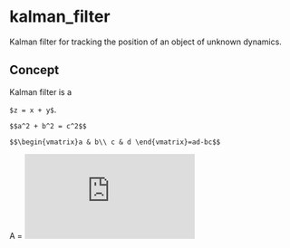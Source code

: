 # kalman_filter

Kalman filter for tracking the position of an object of unknown dynamics. 

## Concept 

Kalman filter is a 

 `$z = x + y$`.

`$$a^2 + b^2 = c^2$$`

`$$\begin{vmatrix}a & b\\
c & d
\end{vmatrix}=ad-bc$$`

A = ![filename](https://latex.codecogs.com/gif.latex?%5Cbegin%7Bbmatrix%7D%201%20%26%200.1%20%26%200%20%26%200%5C%5C%200%20%26%201%20%26%200.1%20%26%200%5C%5C%200%20%26%200%20%26%201%20%26%200.1%5C%5C%200%20%26%200%20%26%200%20%26%201%20%5Cend%7Bbmatrix%7D)
